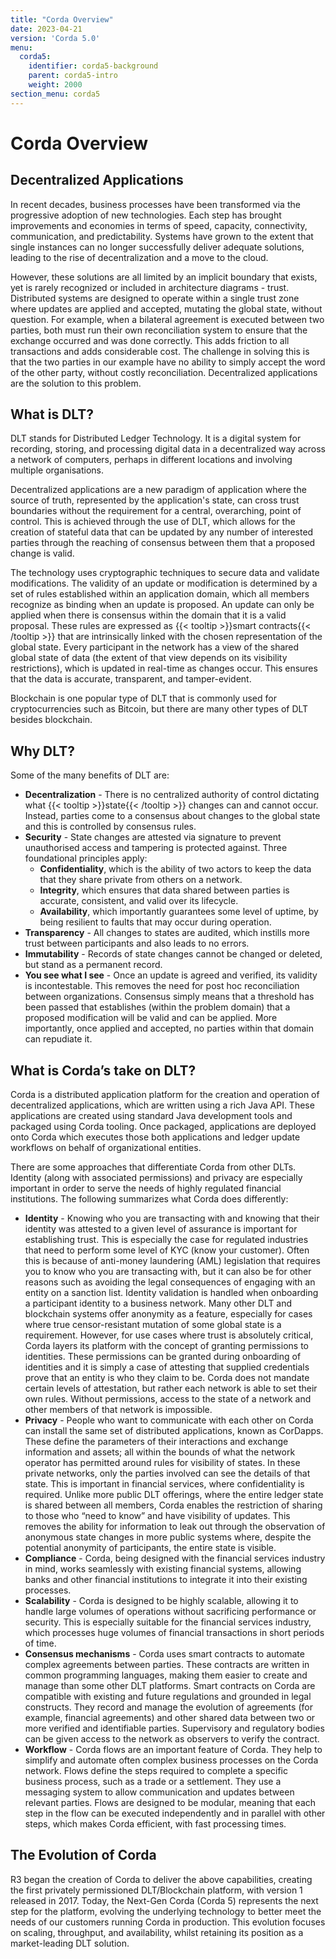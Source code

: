 ```yaml
---
title: "Corda Overview"
date: 2023-04-21
version: 'Corda 5.0'
menu:
  corda5:
    identifier: corda5-background
    parent: corda5-intro
    weight: 2000
section_menu: corda5
---
```

# Corda Overview

## Decentralized Applications
In recent decades, business processes have been transformed via the progressive adoption of new technologies.
Each step has brought improvements and economies in terms of speed, capacity, connectivity, communication, and predictability.
Systems have grown to the extent that single instances can no longer successfully deliver adequate solutions, leading to the rise of decentralization and a move to the cloud.

However, these solutions are all limited by an implicit boundary that exists, yet is rarely recognized or included in architecture diagrams - trust.
Distributed systems are designed to operate within a single trust zone where updates are applied and accepted, mutating the global state, without question.
For example, when a bilateral agreement is executed between two parties, both must run their own reconciliation system to ensure that the exchange occurred and was done correctly.
This adds friction to all transactions and adds considerable cost. 
The challenge in solving this is that the two parties in our example have no ability to simply accept the word of the other party, without costly reconciliation. 
Decentralized applications are the solution to this problem.

## What is DLT?
DLT stands for Distributed Ledger Technology. It is a digital system for recording, storing, and processing digital data in a decentralized way across a network of computers, perhaps in different locations and involving multiple organisations. 

Decentralized applications are a new paradigm of application where the source of truth, represented by the application's state, can cross trust boundaries without the requirement for a central, overarching, point of control.
This is achieved through the use of DLT, which allows for the creation of stateful data that can be updated by any number of interested parties through the reaching of consensus between them that a proposed change is valid.

The technology uses cryptographic techniques to secure data and validate modifications.
The validity of an update or modification is determined by a set of rules established within an application domain, which all members recognize as binding when an update is proposed.
An update can only be applied when there is consensus within the domain that it is a valid proposal.
These rules are expressed as {{< tooltip >}}smart contracts{{< /tooltip >}} that are intrinsically linked with the chosen representation of the global state.
Every participant in the network has a view of the shared global state of data (the extent of that view depends on its visibility restrictions), which is updated in real-time as changes occur.
This ensures that the data is accurate, transparent, and tamper-evident.

Blockchain is one popular type of DLT that is commonly used for cryptocurrencies such as Bitcoin, but there are many other types of DLT besides blockchain.  


## Why DLT?
Some of the many benefits of DLT are:
* **Decentralization** - There is no centralized authority of control dictating what {{< tooltip >}}state{{< /tooltip >}} changes can and cannot occur. Instead, parties come to a consensus about changes to the global state and this is controlled by consensus rules.
* **Security** - State changes are attested via signature to prevent unauthorised access and tampering is protected against. Three foundational principles apply:
  * **Confidentiality**, which is the ability of two actors to keep the data that they share private from others on a network.
  * **Integrity**, which ensures that data shared between parties is accurate, consistent, and valid over its lifecycle.
  * **Availability**, which importantly guarantees some level of uptime, by being resilient to faults that may occur during operation.
* **Transparency** - All changes to states are audited, which instills more trust between participants and also leads to no errors.
* **Immutability** - Records of state changes cannot be changed or deleted, but stand as a permanent record.
* **You see what I see** - Once an update is agreed and verified, its validity is incontestable.
This removes the need for post hoc reconciliation between organizations. 
Consensus simply means that a threshold has been passed that establishes (within the problem domain) that a proposed modification will be valid and can be applied.
More importantly, once applied and accepted, no parties within that domain can repudiate it.


## What is Corda’s take on DLT?
Corda is a distributed application platform for the creation and operation of decentralized applications, which are written using a rich Java API.
These applications are created using standard Java development tools and packaged using Corda tooling.
Once packaged, applications are deployed onto Corda which executes those both applications and ledger update workflows on behalf of organizational entities.

There are some approaches that differentiate Corda from other DLTs. Identity (along with associated permissions) and privacy are especially important in order to serve the needs of highly regulated financial institutions. The following summarizes what Corda does differently:

* **Identity** - Knowing who you are transacting with and knowing that their identity was attested to a given level of assurance is important for establishing trust.
This is especially the case for regulated industries that need to perform some level of KYC (know your customer).
Often this is because of anti-money laundering (AML) legislation that requires you to know who you are transacting with, but it can also be for other reasons such as avoiding the legal consequences of engaging with an entity on a sanction list.
Identity validation is handled when onboarding a participant identity to a business network.
Many other DLT and blockchain systems offer anonymity as a feature, especially for cases where true censor-resistant mutation of some global state is a requirement.
However, for use cases where trust is absolutely critical, Corda layers its platform with the concept of granting permissions to identities.
These permissions can be granted during onboarding of identities and it is simply a case of attesting that supplied credentials prove that an entity is who they claim to be.
Corda does not mandate certain levels of attestation, but rather each network is able to set their own rules. Without permissions, access to the state of a network and other members of that network is impossible.
* **Privacy** - People who want to communicate with each other on Corda can install the same set of distributed applications, known as CorDapps.
These define the parameters of their interactions and exchange information and assets; all within the bounds of what the network operator has permitted around rules for visibility of states.
In these private networks, only the parties involved can see the details of that state.
This is important in financial services, where confidentiality is required.
Unlike more public DLT offerings, where the entire ledger state is shared between all members, Corda enables the restriction of sharing to those who “need to know” and have visibility of updates.
This removes the ability for information to leak out through the observation of anonymous state changes in more public systems where, despite the potential anonymity of participants, the entire state is visible.
* **Compliance** - Corda, being designed with the financial services industry in mind, works seamlessly with existing financial systems, allowing banks and other financial institutions to integrate it into their existing processes.
* **Scalability** - Corda is designed to be highly scalable, allowing it to handle large volumes of operations without sacrificing performance or security. This is especially suitable for the financial services industry, which processes huge volumes of financial transactions in short periods of time.
* **Consensus mechanisms** - Corda uses smart contracts to automate complex agreements between parties. These contracts are written in common programming languages, making them easier to create and manage than some other DLT platforms. Smart contracts on Corda are compatible with existing and future regulations and grounded in legal constructs. They record and manage the evolution of agreements (for example, financial agreements) and other shared data between two or more verified and identifiable parties. Supervisory and regulatory bodies can be given access to the network as observers to verify the contract.
* **Workflow** - Corda flows are an important feature of Corda. They help to simplify and automate often complex business processes on the Corda network. Flows define the steps required to complete a specific business process, such as a trade or a settlement.
They use a messaging system to allow communication and updates between relevant parties. Flows are designed to be modular, meaning that each step in the flow can be executed independently and in parallel with other steps, which makes Corda efficient, with fast processing times.

## The Evolution of Corda
R3 began the creation of Corda to deliver the above capabilities, creating the first privately permissioned DLT/Blockchain platform, with version 1 released in 2017.
Today, the Next-Gen Corda (Corda 5) represents the next step for the platform, evolving the underlying technology to better meet the needs of our customers running Corda in production.
This evolution focuses on scaling, throughput, and availability, whilst retaining its position as a market-leading DLT solution.